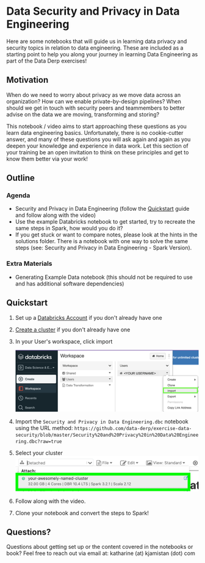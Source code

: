 # Data Security and Privacy in Data Engineering

Here are some notebooks that will guide us in learning data privacy and security topics in relation to data engineering. These are included as a starting point to help you along your journey in learning Data Engineering as part of the Data Derp exercises!


## Motivation

When do we need to worry about privacy as we move data across an organization? How can we enable private-by-design pipelines? When should we get in touch with security peers and teammembers to better advise on the data we are moving, transforming and storing? 

This notebook / video aims to start approaching these questions as you learn data engineering basics. Unfortunately, there is no cookie-cutter answer, and many of these questions you will ask again and again as you deepen your knowledge and experience in data work. Let this section of your training be an open invitation to think on these principles and get to know them better via your work!

## Outline
### Agenda

- Security and Privacy in Data Engineering (follow the [Quickstart](#quickstart) guide and follow along with the video)
- Use the example Databricks notebook to get started, try to recreate the same steps in Spark, how would you do it?
- If you get stuck or want to compare notes, please look at the hints in the solutions folder. There is a notebook with one way to solve the same steps (see: Security and Privacy in Data Engineering - Spark Version).

### Extra Materials
- Generating Example Data notebook (this should not be required to use and has additional software dependencies)


## Quickstart

1. Set up a [Databricks Account](https://github.com/data-derp/documentation/blob/master/databricks/README.md) if you don't already have one
2. [Create a cluster](https://github.com/data-derp/documentation/blob/master/databricks/setup-cluster.md) if you don't already have one

3. In your User's workspace, click import

   ![databricks-import](https://github.com/data-derp/documentation/blob/master/databricks/assets/databricks-import.png?raw=true)

4. Import the `Security and Privacy in Data Engineering.dbc` notebook using the URL method: `https://github.com/data-derp/exercise-data-security/blob/master/Security%20and%20Privacy%20in%20Data%20Engineering.dbc?raw=true`

5. Select your cluster
 ![databricks-select-cluster.png](https://github.com/data-derp/documentation/blob/master/databricks/assets/databricks-select-cluster.png?raw=true)
 
6. Follow along with the video.

7. Clone your notebook and convert the steps to Spark!

## Questions?

Questions about getting set up or the content covered in the notebooks or book? Feel free to reach out via email at: katharine (at) kjamistan (dot) com
